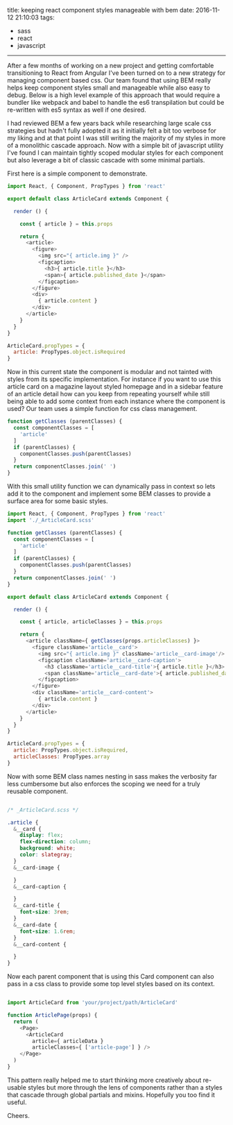 title: keeping react component styles manageable with bem
date: 2016-11-12 21:10:03
tags:
  - sass
  - react
  - javascript
---

After a few months of working on a new project and getting comfortable transitioning to React from Angular
I've been turned on to a new strategy for managing component based css. Our team found that using BEM really
helps keep component styles small and manageable while also easy to debug. Below is a high level example of this approach that would require a bundler like webpack and babel to handle the es6 transpilation but could be re-written with es5 syntax as well if one desired.

I had reviewed BEM a few years back while researching large scale css strategies but hadn't fully adopted it as it initially felt a bit too verbose for my liking and at that point I was still writing the majority of my styles in more of a monolithic cascade approach. Now with a simple bit of javascript utility I've found I can maintain tightly scoped modular styles for each component but also leverage a bit of classic cascade with some minimal partials.

First here is a simple component to demonstrate.

```javascript
import React, { Component, PropTypes } from 'react'

export default class ArticleCard extends Component {

  render () {

    const { article } = this.props

    return {
      <article>
        <figure>
          <img src="{ article.img }" />
          <figcaption>
            <h3>{ article.title }</h3>
            <span>{ article.published_date }</span>
          </figcaption>
        </figure>
        <div>
          { article.content }
        </div>
      </article>
    }
  }
}

ArticleCard.propTypes = {
  article: PropTypes.object.isRequired
}
```

Now in this current state the component is modular and not tainted with styles from its specific implementation.
For instance if you want to use this article card on a magazine layout styled homepage and in a sidebar feature of an article detail how can you keep from repeating yourself while still being able to add some context
from each instance where the component is used? Our team uses a simple function for css class management.

```javascript
function getClasses (parentClasses) {
  const componentClasses = [
    'article'
  ]
  if (parentClasses) {
    componentClasses.push(parentClasses)
  }
  return componentClasses.join(' ')
}
```

With this small utility function we can dynamically pass in context so lets add it to the component and implement some BEM classes to provide a surface area for some basic styles.

```javascript
import React, { Component, PropTypes } from 'react'
import './_ArticleCard.scss'

function getClasses (parentClasses) {
  const componentClasses = [
    'article'
  ]
  if (parentClasses) {
    componentClasses.push(parentClasses)
  }
  return componentClasses.join(' ')
}

export default class ArticleCard extends Component {

  render () {

    const { article, articleClasses } = this.props

    return {
      <article className={ getClasses(props.articleClasses) }>
        <figure className='article__card'>
          <img src="{ article.img }" className='article__card-image'/>
          <figcaption className='article__card-caption'>
            <h3 className='article__card-title'>{ article.title }</h3>
            <span className='article__card-date'>{ article.published_date }</span>
          </figcaption>
        </figure>
        <div className='article__card-content'>
          { article.content }
        </div>
      </article>
    }
  }
}

ArticleCard.propTypes = {
  article: PropTypes.object.isRequired,
  articleClasses: PropTypes.array
}

```

Now with some BEM class names nesting in sass makes the verbosity far less cumbersome but also enforces the scoping we need for a truly reusable component.

```css

/* _ArticleCard.scss */

.article {
  &__card {
    display: flex;
    flex-direction: column;
    background: white;
    color: slategray;
  }
  &__card-image {

  }
  &__card-caption {

  }
  &__card-title {
    font-size: 3rem;
  }
  &__card-date {
    font-size: 1.6rem;
  }
  &__card-content {

  }
}

```

Now each parent component that is using this Card component can also pass in a css class to provide some top level styles based on its context.

```javascript

import ArticleCard from 'your/project/path/ArticleCard'

function ArticlePage(props) {
  return (
    <Page>
      <ArticleCard
        article={ articleData }
        articleClasses={ ['article-page'] } />
    </Page>
  )
}

```

This pattern really helped me to start thinking more creatively about re-usable styles but more through the lens of components rather than a styles that cascade through global partials and mixins. Hopefully you too find it useful.

Cheers.
